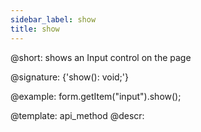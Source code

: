 ```yaml
---
sidebar_label: show
title: show
---          
```


@short: shows an Input control on the page
 
@signature: {'show(): void;'}

@example:
form.getItem("input").show();


@template: api_method
@descr:


